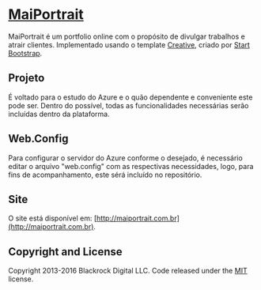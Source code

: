 # [MaiPortrait](http://maiportrait.com.br/)

MaiPortrait é um portfolio online com o propósito de divulgar trabalhos e atrair clientes. Implementado usando o template [Creative](http://startbootstrap.com/template-overviews/creative/), criado por [Start Bootstrap](http://startbootstrap.com/).

## Projeto

É voltado para o estudo do Azure e o quão dependente e conveniente este pode ser. Dentro do possível, todas as funcionalidades necessárias serão incluídas dentro da plataforma.

## Web.Config

Para configurar o servidor do Azure conforme o desejado, é necessário editar o arquivo "web.config" com as respectivas necessidades, logo, para fins de acompanhamento, este sérá incluído no repositório.

## Site

O site está disponível em: [http://maiportrait.com.br](http://maiportrait.com.br).

## Copyright and License

Copyright 2013-2016 Blackrock Digital LLC. Code released under the [MIT](https://github.com/BlackrockDigital/startbootstrap-creative/blob/gh-pages/LICENSE) license.